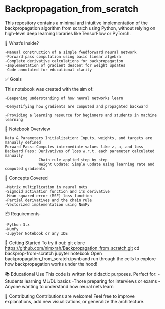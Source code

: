 # Backpropagation_from_scratch

This repository contains a minimal and intuitive implementation of the backpropagation algorithm from scratch using Python, without relying on high-level deep learning libraries like TensorFlow or PyTorch.

📌 What’s Inside?

    -Manual construction of a simple feedforward neural network
    -Forward pass computation using basic linear algebra
    -Complete derivative calculations for backpropagation
    -Implementation of gradient descent for weight updates
    -Code annotated for educational clarity

✅ Goals

This notebook was created with the aim of:

    -Deepening understanding of how neural networks learn

    -Demystifying how gradients are computed and propagated backward

    -Providing a learning resource for beginners and students in machine learning

📓 Notebook Overview

    Data & Parameters Initialization: Inputs, weights, and targets are manually defined
    Forward Pass: Computes intermediate values like z, a, and loss
    Backward Pass: Derivatives of loss w.r.t. each parameter calculated manually
                   Chain rule applied step by step
                   Weight Update: Simple update using learning rate and computed gradients

🧮 Concepts Covered
    
    -Matrix multiplication in neural nets
    -Sigmoid activation function and its derivative
    -Mean squared error (MSE) loss function
    -Partial derivatives and the chain rule
    -Vectorized implementation using NumPy

📦 Requirements

    -Python 3.x
    -NumPy
    -Jupyter Notebook or any IDE

🚀 Getting Started
To try it out:
git clone https://github.com/nimxrah/Backpropagation_from_scratch.git
cd backprop-from-scratch
jupyter notebook
Open backpropagation_from_scratch.ipynb and run through the cells to explore how backpropagation works under the hood!

📚 Educational Use
This code is written for didactic purposes. Perfect for:
    -Students learning ML/DL basics
    -Those preparing for interviews or exams
    -Anyone wanting to understand how neural nets learn

🤝 Contributing
Contributions are welcome! Feel free to improve explanations, add new visualizations, or generalize the architecture.


